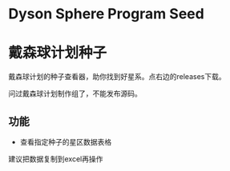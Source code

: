 # Dyson Sphere Program Seed
# 戴森球计划种子

戴森球计划的种子查看器，助你找到好星系。点右边的releases下载。

问过戴森球计划制作组了，不能发布源码。

## 功能
* 查看指定种子的星区数据表格

建议把数据复制到excel再操作